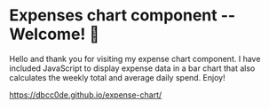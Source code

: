 # Expenses chart component -- Welcome! 👋

Hello and thank you for visiting my expense chart component. I have included JavaScript to display expense data in a bar chart that also calculates the weekly total and average daily spend. Enjoy!

https://dbcc0de.github.io/expense-chart/
